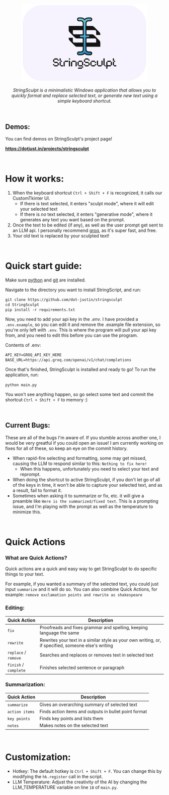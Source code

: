 <p align="center">
  <img src="assets/banner.png" alt="StringSculpt Banner" width="400"/>
</p>

<p align="center">
  
</p>

<p align="center">
    <i>StringSculpt is a minimalistic Windows application that allows you to quickly format and replace selected text, or generate new text using a simple keyboard shortcut.</i>
</p>


</br>

## Demos:

You can find demos on StringSculpt's project page!

**https://dotjust.in/projects/stringsculpt**


</br>

# How it works:
1. When the keyboard shortcut `Ctrl + Shift + F` is recognized, it calls our CustomTkinter UI.
   - If there is text selected, it enters "sculpt mode", where it will edit your selected text
   - If there is *no* text selected, it enters "generative mode", where it generates any text you want based on the prompt.
2. Once the text to be edited (if any), as well as the user prompt get sent to an LLM api. I personally recommend [groq](https://console.groq.com), as it's super fast, and free.
3. Your old text is replaced by your sculpted text!

</br>

# Quick start guide:

Make sure [python](https://python.org/downloads) and [git](https://git-scm.org/downloads) are installed. 

Navigate to the directory you want to install StringScript, and run:

```
git clone https://github.com/dot-justin/stringsculpt
cd StringSculpt
pip install -r requirements.txt
```
Now, you need to add your api key in the *.env*. I have provided a `.env.example`, so you can edit it and remove the .example file extension, so you're only left with `.env`. This is where the program will pull your api key from, and you need to edit this before you can use the program.

Contents of .env:
```
API_KEY=GROQ_API_KEY_HERE
BASE_URL=https://api.groq.com/openai/v1/chat/completions
```

Once that's finished, StringSculpt is installed and ready to go! To run the application, run:

`python main.py`

You won't see anything happen, so go select some text and commit the shortcut `Ctrl + Shift + F` to memory :)

</br>


## Current Bugs:
These are all of the bugs I'm aware of. If you stumble across another one, I would be very greatful if you could open an issue! I am currently working on fixes for all of these, so keep an eye on the commit history.

- When rapid-fire selecting and formatting, some may get missed, causing the LLM to respond similar to this: `Nothing to fix here!`
   - When this happens, unfortunately you need to select your text and reprompt.
- When doing the shortcut to active StringSculpt, if you don't let go of all of the keys in time, it won't be able to capture your selected text, and as a result, fail to format it.
- Sometimes when asking it to summarize or fix, etc. it will give a preamble like `Here is the summarized/fixed text`. This is a prompting issue, and I'm playing with the prompt as well as the temperature to minimize this.

</br>

# Quick Actions

### What are Quick Actions?
Quick actions are a quick and easy way to get StringSculpt to do specific things to your text.

For example, if you wanted a summary of the selected text, you could just input `summarize` and it will do so. You can also combine Quick Actions, for example: `remove exclamation points and rewrite as shakespeare`

### Editing:
| **Quick Action** | **Description** |
| --- | --- |
| `fix` | Proofreads and fixes grammar and spelling, keeping language the same |
| `rewrite` | Rewrites your text in a similar style as your own writing, or, if specified, someone else's writing |
| `replace` / `remove` | Searches and replaces or removes text in selected text |
| `finish` / `complete` | Finishes selected sentence or paragraph

### Summarization:
| **Quick Action** | **Description** |
| --- | --- |
| `summarize` | Gives an overarching summary of selected text |
| `action items` | Finds action items and outputs in bullet point format |
| `key points` | Finds key points and lists them |
| `notes` | Makes notes on the selected text |

</br>

# Customization:

- Hotkey: The default hotkey is `Ctrl + Shift + F`. You can change this by modifying the `hk.register` call in the script.
- LLM Temperature: Adjust the creativity of the AI by changing the LLM_TEMPERATURE variable on line `18` of `main.py`.
